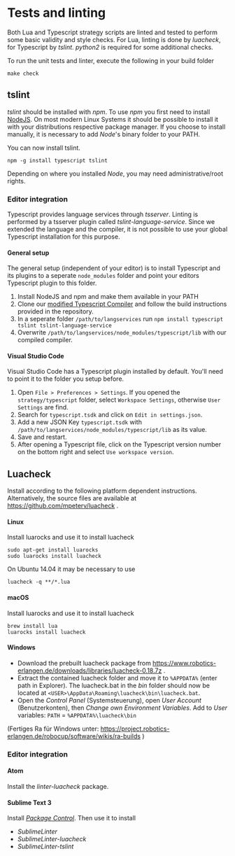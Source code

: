 # Tests and linting
Both Lua and Typescript strategy scripts are linted and tested to perform some
basic validity and style checks. For Lua, linting is done by *luacheck*, for
Typescript by *tslint*. *python2* is required for some additional checks.

To run the unit tests and linter, execute the following in your build folder
```
make check
```

## tslint
*tslint* should be installed with *npm*. To use *npm* you first need to install
[NodeJS](https://nodejs.org). On most modern Linux Systems it should be
possible to install it with your distributions respective package manager. If
you choose to install manually, it is necessary to add *Node*'s binary folder
to your PATH.

You can now install tslint.
```
npm -g install typescript tslint
```

Depending on where you installed *Node*, you may need administrative/root rights.

### Editor integration
Typescript provides language services through *tsserver*. Linting is performed
by a tsserver plugin called *tslint-language-service*. Since we extended the
language and the compiler, it is not possible to use your global Typescript
installation for this purpose.

#### General setup
The general setup (independent of your editor) is to install Typescript and its
plugins to a seperate `node_modules` folder and point your editors Typescript
plugin to this folder.
1. Install NodeJS and npm and make them available in your PATH
2. Clone our [modified Typescript Compiler](https://project.robotics-erlangen.de/robocup/typescript-compiler) and follow the build instructions provided in the repository.
3. In a seperate folder `/path/to/langservices` run `npm install typescript tslint tslint-language-service`
4. Overwrite `/path/to/langservices/node_modules/typescript/lib` with our compiled compiler.

#### Visual Studio Code
Visual Studio Code has a Typescript plugin installed by default. You'll need to
point it to the folder you setup before.
1. Open `File > Preferences > Settings`. If you opened the `strategy/typescript` folder, select `Workspace Settings`, otherwise `User Settings` are find.
2. Search for `typescript.tsdk` and click on `Edit in settings.json`.
3. Add a new JSON Key `typescript.tsdk` with `/path/to/langservices/node_modules/typescript/lib` as its value.
4. Save and restart.
5. After opening a Typescript file, click on the Typescript version number on the bottom right and select `Use workspace version`.

## Luacheck
Install according to the following platform dependent instructions.
Alternatively, the source files are available at
https://github.com/mpeterv/luacheck .

#### Linux
Install luarocks and use it to install luacheck
```
sudo apt-get install luarocks
sudo luarocks install luacheck
```

On Ubuntu 14.04 it may be necessary to use
```
luacheck -q **/*.lua
```

#### macOS
Install luarocks and use it to install luacheck
```
brew install lua
luarocks install luacheck
```

#### Windows
- Download the prebuilt luacheck package from
https://www.robotics-erlangen.de/downloads/libraries/luacheck-0.18.7z .
- Extract the contained luacheck folder and move it to `%APPDATA%` (enter path in Explorer). The luacheck.bat in the _bin_ folder should now be located at
`<USER>\AppData\Roaming\luacheck\bin\luacheck.bat`.
- Open the _Control Panel_ (Systemsteuerung), open _User Account_ (Benutzerkonten), then _Change own Environment Variables_.
Add to *User* variables:
`PATH` = `%APPDATA%\luacheck\bin`

(Fertiges Ra für Windows unter: https://project.robotics-erlangen.de/robocup/software/wikis/ra-builds )

### Editor integration

#### Atom
Install the *linter-luacheck* package.

#### Sublime Text 3
Install _[Package Control](https://packagecontrol.io/installation)_. Then use it to install
- *SublimeLinter*
- *SublimeLinter-luacheck*
- *SublimeLinter-tslint*
